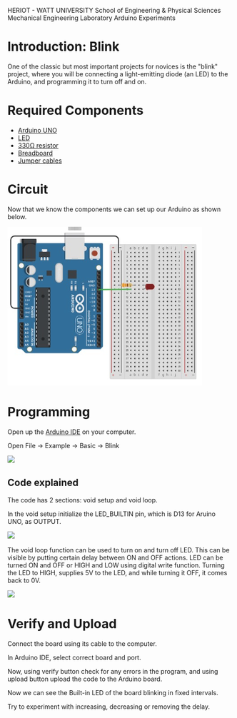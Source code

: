 HERIOT - WATT UNIVERSITY
School of Engineering & Physical Sciences
Mechanical Engineering Laboratory
Arduino Experiments

# Introduction: Blink

One of the classic but most important projects for novices is the "blink" project, where you will be connecting a light-emitting diode (an LED) to the Arduino, and programming it to turn off and on.

#
# **Required Components**

- [Arduino UNO](https://heriotwatt.sharepoint.com/sites/ArduinoTutorials/SitePages/Arduino.aspx)
- [LED](https://heriotwatt.sharepoint.com/sites/ArduinoTutorials/SitePages/LED.aspx)
- [330Ω resistor](https://heriotwatt.sharepoint.com/sites/ArduinoTutorials/SitePages/Resistors.aspx)
- [Breadboard](https://heriotwatt.sharepoint.com/sites/ArduinoTutorials/SitePages/Breadboard.aspx)
- [Jumper cables](https://heriotwatt.sharepoint.com/sites/ArduinoTutorials/SitePages/Wire.aspx)

#
# **Circuit**

Now that we know the components we can set up our Arduino as shown below.

![CircuitDiagramTask1](1_Blink/CircuitDiagramTask1.png)


#
# **Programming**

Open up the [Arduino IDE](https://heriotwatt.sharepoint.com/sites/ArduinoTutorials/SitePages/Arduino-IDE-basics.aspx) on your computer.

Open File -> Example -> Basic -> Blink

![](RackMultipart20230816-1-2gkrdo_html_c99b430573eb98c9.png)

## **Code explained**

The code has 2 sections: void setup and void loop.

In the void setup initialize the LED\_BUILTIN pin, which is D13 for Aruino UNO, as OUTPUT.

![](RackMultipart20230816-1-2gkrdo_html_20a5cb5bcb7b2ba6.png)

The void loop function can be used to turn on and turn off LED. This can be visible by putting certain delay between ON and OFF actions. LED can be turned ON and OFF or HIGH and LOW using digital write function. Turning the LED to HIGH, supplies 5V to the LED, and while turning it OFF, it comes back to 0V.

![](RackMultipart20230816-1-2gkrdo_html_c520f64c60d8db4d.png)

#
# **Verify and Upload**

Connect the board using its cable to the computer.

In Arduino IDE, select correct board and port.

Now, using verify button check for any errors in the program, and using upload button upload the code to the Arduino board.

Now we can see the Built-in LED of the board blinking in fixed intervals.

Try to experiment with increasing, decreasing or removing the delay.
